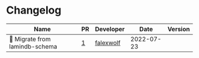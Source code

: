 # Changelog

<!-- prettier-ignore -->
Name | PR | Developer | Date | Version
--- | --- | --- | --- | ---
:truck: Migrate from lamindb-schema | [1](https://github.com/laminlabs/lndb-schema-core/pull/1) | [falexwolf](https://github.com/falexwolf) | 2022-07-23 |
